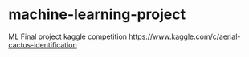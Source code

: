 # machine-learning-project
ML Final project kaggle competition 
https://www.kaggle.com/c/aerial-cactus-identification
